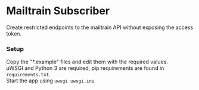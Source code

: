 # Mailtrain Subscriber

Create restricted endpoints to the mailtrain API without exposing the access token.

### Setup

Copy the "\*.example" files and edit them with the required values.  
uWSGI and Python 3 are required, pip requirements are found in `requirements.txt`.  
Start the app using `uwsgi uwsgi.ini`  

